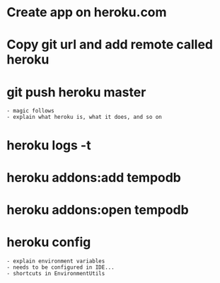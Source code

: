 # Create app on heroku.com

# Copy git url and add remote called heroku

# git push heroku master
	- magic follows
	- explain what heroku is, what it does, and so on

# heroku logs -t

# heroku addons:add tempodb

# heroku addons:open tempodb

# heroku config

	- explain environment variables
	- needs to be configured in IDE...
	- shortcuts in EnvironmentUtils
